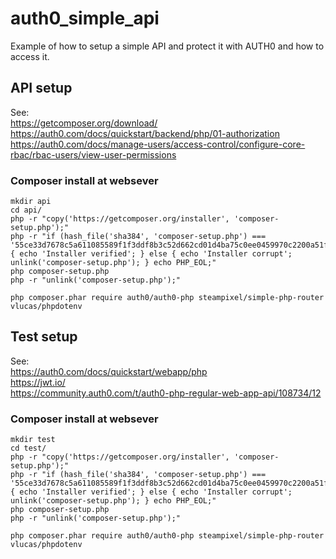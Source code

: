 # auth0_simple_api
Example of how to setup a simple API and protect it with AUTH0 and how to access it.

## API setup

See: <br>
https://getcomposer.org/download/ <br>
https://auth0.com/docs/quickstart/backend/php/01-authorization <br>
https://auth0.com/docs/manage-users/access-control/configure-core-rbac/rbac-users/view-user-permissions <br>

### Composer install at websever


```
mkdir api
cd api/
php -r "copy('https://getcomposer.org/installer', 'composer-setup.php');"
php -r "if (hash_file('sha384', 'composer-setup.php') === '55ce33d7678c5a611085589f1f3ddf8b3c52d662cd01d4ba75c0ee0459970c2200a51f492d557530c71c15d8dba01eae') { echo 'Installer verified'; } else { echo 'Installer corrupt'; unlink('composer-setup.php'); } echo PHP_EOL;"
php composer-setup.php
php -r "unlink('composer-setup.php');"

php composer.phar require auth0/auth0-php steampixel/simple-php-router vlucas/phpdotenv
```

## Test setup

See: <br>
https://auth0.com/docs/quickstart/webapp/php <br>
https://jwt.io/ <br>
https://community.auth0.com/t/auth0-php-regular-web-app-api/108734/12 <br>

### Composer install at websever

```
mkdir test
cd test/
php -r "copy('https://getcomposer.org/installer', 'composer-setup.php');"
php -r "if (hash_file('sha384', 'composer-setup.php') === '55ce33d7678c5a611085589f1f3ddf8b3c52d662cd01d4ba75c0ee0459970c2200a51f492d557530c71c15d8dba01eae') { echo 'Installer verified'; } else { echo 'Installer corrupt'; unlink('composer-setup.php'); } echo PHP_EOL;"
php composer-setup.php
php -r "unlink('composer-setup.php');"

php composer.phar require auth0/auth0-php steampixel/simple-php-router vlucas/phpdotenv
```
